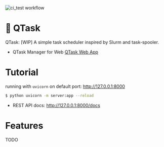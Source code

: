 ![ci_test workflow](https://github.com/linktsang/qtask/actions/workflows/ci_test.yml/badge.svg)

# 🚧 QTask

QTask: [WIP] A simple task scheduler inspired by Slurm and task-spooler.

* QTask Manager for Web [QTask Web App](https://github.com/LinkTsang/qtask-web-app)

# Tutorial

running with `uvicorn` on default port: http://127.0.0.1:8000

```bash
$ python uvicorn -m server:app --reload
```

- REST API docs: http://127.0.0.1:8000/docs

# Features

TODO
